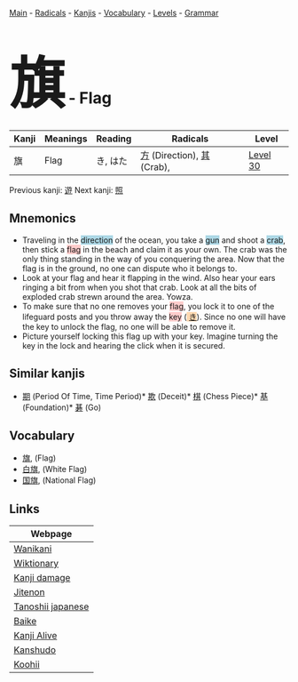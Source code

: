 <style> bigfont {font-size: 100px}</style>
[Main](../README.md) -
[Radicals](../radicals.md) -
[Kanjis](../kanjis.md) -
[Vocabulary](../vocabulary.md) -
[Levels](../levels.md) -
[Grammar](../grammar.md)
# <bigfont> 旗</bigfont> - Flag 

| Kanji | Meanings | Reading | Radicals | Level |
| --- | --- | --- | --- | --- |
| 旗 | Flag | き, はた | [方](../radicals/方.md) (Direction), [其](../radicals/其.md) (Crab),  | [Level 30](../levels/wk_level30.md) |

Previous kanji: [遊](遊.md) Next kanji: [照](照.md) 

## Mnemonics
 * Traveling in the <span style="background-color:#ADD8E6"> direction</span> of the ocean, you take a <span style="background-color:#ADD8E6"> gun</span> and shoot a <span style="background-color:#ADD8E6"> crab</span>, then stick a <span style="background-color:#ffcccb"> flag</span> in the beach and claim it as your own. The crab was the only thing standing in the way of you conquering the area. Now that the flag is in the ground, no one can dispute who it belongs to.
* Look at your flag and hear it flapping in the wind. Also hear your ears ringing a bit from when you shot that crab. Look at all the bits of exploded crab strewn around the area. Yowza.
* To make sure that no one removes your <span style="background-color:#ffcccb"> flag</span>, you lock it to one of the lifeguard posts and you throw away the <span style="background-color:#ffcccb"> key</span> (<span style="background-color:#fed8b1"> [き](https://jisho.org/search/き)</span>). Since no one will have the key to unlock the flag, no one will be able to remove it.
* Picture yourself locking this flag up with your key. Imagine turning the key in the lock and hearing the click when it is secured.


## Similar kanjis
 * [期](期.md) (Period Of Time, Time Period)* [欺](欺.md) (Deceit)* [棋](棋.md) (Chess Piece)* [基](基.md) (Foundation)* [碁](碁.md) (Go)


## Vocabulary
 * [旗](../vocabulary/旗.md), (Flag)
* [白旗](../vocabulary/旗.md), (White Flag)
* [国旗](../vocabulary/旗.md), (National Flag)



## Links 

| Webpage |
| --- |
| [Wanikani          ](https://www.wanikani.com/kanji/旗) |
| [Wiktionary        ](https://en.wiktionary.org/wiki/旗) |
| [Kanji damage      ](http://www.kanjidamage.com/kanji/search?utf8=✓&q=旗) |
| [Jitenon           ](https://jitenon.com/kanji/旗) |
| [Tanoshii japanese ](https://www.tanoshiijapanese.com/dictionary/kanji.cfm?k=旗) |
| [Baike             ](https://baike.baidu.com/item/旗) |
| [Kanji Alive       ](https://app.kanjialive.com/旗) |
| [Kanshudo          ](https://www.kanshudo.com/searchmn?q=旗) |
| [Koohii            ](https://kanji.koohii.com/study/kanji/旗) |
